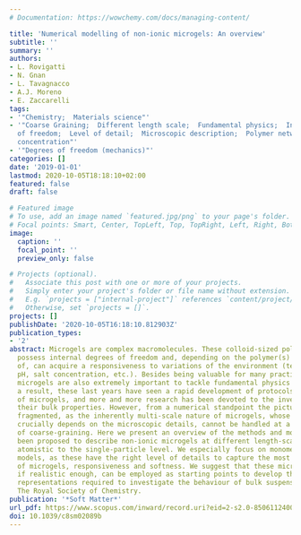 ```yaml
---
# Documentation: https://wowchemy.com/docs/managing-content/

title: 'Numerical modelling of non-ionic microgels: An overview'
subtitle: ''
summary: ''
authors:
- L. Rovigatti
- N. Gnan
- L. Tavagnacco
- A.J. Moreno
- E. Zaccarelli
tags:
- '"Chemistry;  Materials science"'
- '"Coarse Graining;  Different length scale;  Fundamental physics;  Internal degrees
  of freedom;  Level of detail;  Microscopic description;  Polymer networks;  Salt
  concentration"'
- '"Degrees of freedom (mechanics)"'
categories: []
date: '2019-01-01'
lastmod: 2020-10-05T18:18:10+02:00
featured: false
draft: false

# Featured image
# To use, add an image named `featured.jpg/png` to your page's folder.
# Focal points: Smart, Center, TopLeft, Top, TopRight, Left, Right, BottomLeft, Bottom, BottomRight.
image:
  caption: ''
  focal_point: ''
  preview_only: false

# Projects (optional).
#   Associate this post with one or more of your projects.
#   Simply enter your project's folder or file name without extension.
#   E.g. `projects = ["internal-project"]` references `content/project/deep-learning/index.md`.
#   Otherwise, set `projects = []`.
projects: []
publishDate: '2020-10-05T16:18:10.812903Z'
publication_types:
- '2'
abstract: Microgels are complex macromolecules. These colloid-sized polymer networks
  possess internal degrees of freedom and, depending on the polymer(s) they are made
  of, can acquire a responsiveness to variations of the environment (temperature,
  pH, salt concentration, etc.). Besides being valuable for many practical applications,
  microgels are also extremely important to tackle fundamental physics problems. As
  a result, these last years have seen a rapid development of protocols for the synthesis
  of microgels, and more and more research has been devoted to the investigation of
  their bulk properties. However, from a numerical standpoint the picture is more
  fragmented, as the inherently multi-scale nature of microgels, whose bulk behaviour
  crucially depends on the microscopic details, cannot be handled at a single level
  of coarse-graining. Here we present an overview of the methods and models that have
  been proposed to describe non-ionic microgels at different length-scales, from the
  atomistic to the single-particle level. We especially focus on monomer-resolved
  models, as these have the right level of details to capture the most important properties
  of microgels, responsiveness and softness. We suggest that these microscopic descriptions,
  if realistic enough, can be employed as starting points to develop the more coarse-grained
  representations required to investigate the behaviour of bulk suspensions. © 2019
  The Royal Society of Chemistry.
publication: '*Soft Matter*'
url_pdf: https://www.scopus.com/inward/record.uri?eid=2-s2.0-85061124008&doi=10.1039%2fc8sm02089b&partnerID=40&md5=cb584135e37eb9f58ff66cb07ff26515
doi: 10.1039/c8sm02089b
---
```

